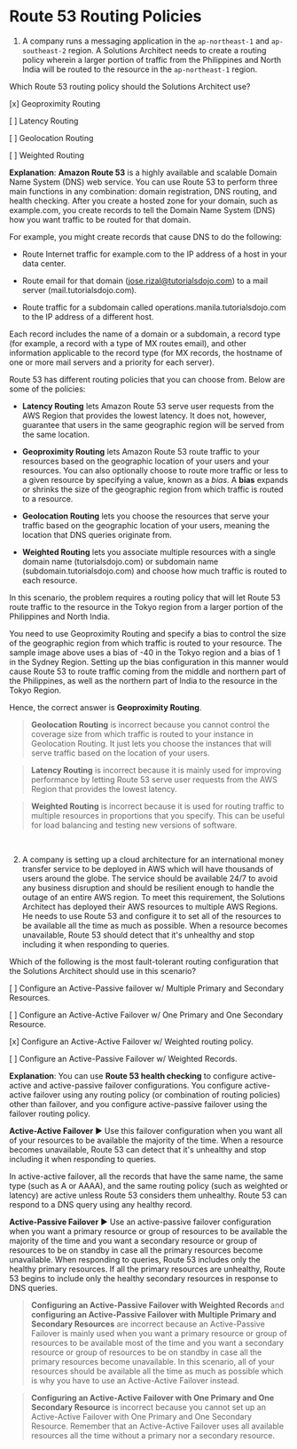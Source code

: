 # Route 53 Routing Policies

1. A company runs a messaging application in the `ap-northeast-1` and `ap-southeast-2` region. A Solutions Architect needs to create a routing policy wherein a larger portion of traffic from the Philippines and North India will be routed to the resource in the `ap-northeast-1` region.

Which Route 53 routing policy should the Solutions Architect use?

[x] Geoproximity Routing

[ ] Latency Routing

[ ] Geolocation Routing

[ ] Weighted Routing

**Explanation**: **Amazon Route 53** is a highly available and scalable Domain Name System (DNS) web service. You can use Route 53 to perform three main functions in any combination: domain registration, DNS routing, and health checking. After you create a hosted zone for your domain, such as example.com, you create records to tell the Domain Name System (DNS) how you want traffic to be routed for that domain.

For example, you might create records that cause DNS to do the following:

  * Route Internet traffic for example.com to the IP address of a host in your data center.

  * Route email for that domain (jose.rizal@tutorialsdojo.com) to a mail server (mail.tutorialsdojo.com).

  * Route traffic for a subdomain called operations.manila.tutorialsdojo.com to the IP address of a different host.

Each record includes the name of a domain or a subdomain, a record type (for example, a record with a type of MX routes email), and other information applicable to the record type (for MX records, the hostname of one or more mail servers and a priority for each server).

Route 53 has different routing policies that you can choose from. Below are some of the policies:

  * **Latency Routing** lets Amazon Route 53 serve user requests from the AWS Region that provides the lowest latency. It does not, however, guarantee that users in the same geographic region will be served from the same location.

  * **Geoproximity Routing** lets Amazon Route 53 route traffic to your resources based on the geographic location of your users and your resources. You can also optionally choose to route more traffic or less to a given resource by specifying a value, known as a *bias*. A **bias** expands or shrinks the size of the geographic region from which traffic is routed to a resource.

  * **Geolocation Routing** lets you choose the resources that serve your traffic based on the geographic location of your users, meaning the location that DNS queries originate from.

  * **Weighted Routing** lets you associate multiple resources with a single domain name (tutorialsdojo.com) or subdomain name (subdomain.tutorialsdojo.com) and choose how much traffic is routed to each resource.

In this scenario, the problem requires a routing policy that will let Route 53 route traffic to the resource in the Tokyo region from a larger portion of the Philippines and North India.

You need to use Geoproximity Routing and specify a bias to control the size of the geographic region from which traffic is routed to your resource. The sample image above uses a bias of -40 in the Tokyo region and a bias of 1 in the Sydney Region. Setting up the bias configuration in this manner would cause Route 53 to route traffic coming from the middle and northern part of the Philippines, as well as the northern part of India to the resource in the Tokyo Region.

Hence, the correct answer is **Geoproximity Routing**.

> **Geolocation Routing** is incorrect because you cannot control the coverage size from which traffic is routed to your instance in Geolocation Routing. It just lets you choose the instances that will serve traffic based on the location of your users.

> **Latency Routing** is incorrect because it is mainly used for improving performance by letting Route 53 serve user requests from the AWS Region that provides the lowest latency.

> **Weighted Routing** is incorrect because it is used for routing traffic to multiple resources in proportions that you specify. This can be useful for load balancing and testing new versions of software.

<br />

2. A company is setting up a cloud architecture for an international money transfer service to be deployed in AWS which will have thousands of users around the globe. The service should be available 24/7 to avoid any business disruption and should be resilient enough to handle the outage of an entire AWS region. To meet this requirement, the Solutions Architect has deployed their AWS resources to multiple AWS Regions. He needs to use Route 53 and configure it to set all of the resources to be available all the time as much as possible. When a resource becomes unavailable, Route 53 should detect that it's unhealthy and stop including it when responding to queries.

Which of the following is the most fault-tolerant routing configuration that the Solutions Architect should use in this scenario?

[ ] Configure an Active-Passive failover w/ Multiple Primary and Secondary Resources.

[ ] Configure an Active-Active Failover w/ One Primary and One Secondary Resource.

[x] Configure an Active-Active Failover w/ Weighted routing policy.

[ ] Configure an Active-Passive Failover w/ Weighted Records.

**Explanation**: You can use **Route 53 health checking** to configure active-active and active-passive failover configurations. You configure active-active failover using any routing policy (or combination of routing policies) other than failover, and you configure active-passive failover using the failover routing policy.

**Active-Active Failover** ▶︎ Use this failover configuration when you want all of your resources to be available the majority of the time. When a resource becomes unavailable, Route 53 can detect that it's unhealthy and stop including it when responding to queries.

In active-active failover, all the records that have the same name, the same type (such as A or AAAA), and the same routing policy (such as weighted or latency) are active unless Route 53 considers them unhealthy. Route 53 can respond to a DNS query using any healthy record.

**Active-Passive Failover** ▶︎ Use an active-passive failover configuration when you want a primary resource or group of resources to be available the majority of the time and you want a secondary resource or group of resources to be on standby in case all the primary resources become unavailable. When responding to queries, Route 53 includes only the healthy primary resources. If all the primary resources are unhealthy, Route 53 begins to include only the healthy secondary resources in response to DNS queries.

> **Configuring an Active-Passive Failover with Weighted Records** and **configuring an Active-Passive Failover with Multiple Primary and Secondary Resources** are incorrect because an Active-Passive Failover is mainly used when you want a primary resource or group of resources to be available most of the time and you want a secondary resource or group of resources to be on standby in case all the primary resources become unavailable. In this scenario, all of your resources should be available all the time as much as possible which is why you have to use an Active-Active Failover instead.

> **Configuring an Active-Active Failover with One Primary and One Secondary Resource** is incorrect because you cannot set up an Active-Active Failover with One Primary and One Secondary Resource. Remember that an Active-Active Failover uses all available resources all the time without a primary nor a secondary resource.

